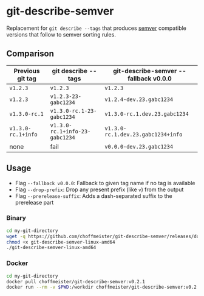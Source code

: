 # git-describe-semver

Replacement for `git describe --tags` that produces [semver](https://semver.org/) compatible versions that follow to semver sorting rules.

## Comparison

Previous git tag | git describe --tags | git-describe-semver --fallback v0.0.0
--- | --- | ---
`v1.2.3` | `v1.2.3` | `v1.2.3`
`v1.2.3` | `v1.2.3-23-gabc1234` | `v1.2.4-dev.23.gabc1234`
`v1.3.0-rc.1` | `v1.3.0-rc.1-23-gabc1234` | `v1.3.0-rc.1.dev.23.gabc1234`
`v1.3.0-rc.1+info` | `v1.3.0-rc.1+info-23-gabc1234` | `v1.3.0-rc.1.dev.23.gabc1234+info`
none | fail | `v0.0.0-dev.23.gabc1234`

## Usage

* Flag `--fallback v0.0.0`: Fallback to given tag name if no tag is available
* Flag `--drop-prefix`: Drop any present prefix (like `v`) from the output
* Flag `--prerelease-suffix`: Adds a dash-separated suffix to the prerelease part

### Binary

```bash
cd my-git-directory
wget -q https://github.com/choffmeister/git-describe-semver/releases/download/v0.2.1/git-describe-semver-linux-amd64
chmod +x git-describe-semver-linux-amd64
./git-describe-semver-linux-amd64
```

### Docker

```bash
cd my-git-directory
docker pull choffmeister/git-describe-semver:v0.2.1
docker run --rm -v $PWD:/workdir choffmeister/git-describe-semver:v0.2.1
```
